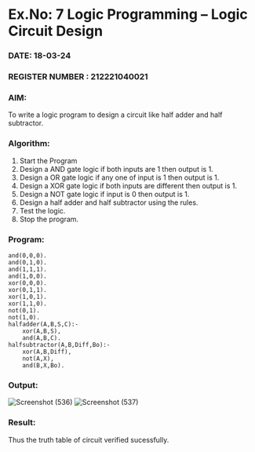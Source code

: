 # Ex.No: 7  Logic Programming –  Logic Circuit Design
### DATE: 18-03-24                                                                           
### REGISTER NUMBER : 212221040021
### AIM: 
To write a logic program to design a circuit like half adder and half subtractor.
###  Algorithm:
1. Start the Program
2. Design a AND gate logic if both inputs are 1 then output is 1.
3. Design a OR gate logic if any one of input is 1 then output is 1.
4. Design a XOR gate logic if both inputs are different then output is 1.
5. Design a NOT gate logic if input is 0 then output is 1.
6. Design a half adder and half subtractor using the rules.
7. Test the logic.
8. Stop the program.

### Program:
```
and(0,0,0).
and(0,1,0).
and(1,1,1).
and(1,0,0).
xor(0,0,0).
xor(0,1,1).
xor(1,0,1).
xor(1,1,0).
not(0,1).
not(1,0).
halfadder(A,B,S,C):-
    xor(A,B,S),
    and(A,B,C).
halfsubtractor(A,B,Diff,Bo):-
    xor(A,B,Diff),
    not(A,X),
    and(B,X,Bo).

```

### Output:

![Screenshot (536)](https://github.com/DrUmaRaniV/AI_Lab_2023-24/assets/103128410/073e9736-3e27-443f-bf2e-4e6cec3eb3b6)
![Screenshot (537)](https://github.com/DrUmaRaniV/AI_Lab_2023-24/assets/103128410/605073e5-3576-45b3-bfd0-c0c8e2cb918b)


### Result:
Thus the truth table of circuit verified sucessfully.
